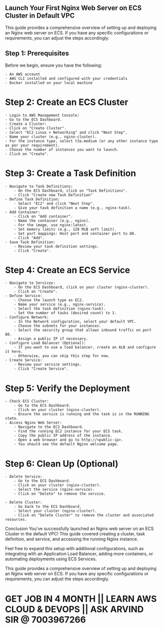 ## Launch Your First Nginx Web Server on ECS Cluster in Default VPC
This guide provides a comprehensive overview of setting up and deploying an Nginx web server on ECS. If you have any specific configurations or requirements, you can adjust the steps accordingly.

## Step 1: Prerequisites
Before we begin, ensure you have the following:

    - An AWS account
    - AWS CLI installed and configured with your credentials
    - Docker installed on your local machine

# Step 2: Create an ECS Cluster
    - Login to AWS Management Console:
    - Go to the ECS Dashboard.
    - Create a Cluster:
    - Click on "Create Cluster".
    - Select "EC2 Linux + Networking" and click "Next Step".
    - Name your cluster (e.g., nginx-cluster).
    - For the instance type, select t3a.medium (or any other instance type as per your requirement).
    - Choose the number of instances you want to launch.
    - Click on "Create".

# Step 3: Create a Task Definition
    - Navigate to Task Definitions:
        - On the ECS Dashboard, click on "Task Definitions".
        - Click "Create new Task Definition"
    - Define Task Definition:
        - Select "EC2" and click "Next Step".
        - Give your task definition a name (e.g., nginx-task).
    - Add Container:
        - Click on "Add container".
        - Name the container (e.g., nginx).
        - For the image, use nginx:latest.
        - Set memory limits (e.g., 128 MiB soft limit).
        - Set port mappings: Host port and container port to 80.
        - Click "Add".
    - Save Task Definition:
        - Review your task definition settings.
        - Click "Create".

# Step 4: Create an ECS Service
    - Navigate to Services:
        - On the ECS Dashboard, click on your cluster (nginx-cluster).
        - Click on "Create".
    - Define Service:
        - Choose the launch type as EC2.
        - Name your service (e.g., nginx-service).
        - Select the task definition (nginx-task).
        - Set the number of tasks (desired count) to 1.
    - Configure Network:
        - In the Network configuration, select your default VPC.
        - Choose the subnets for your instances.
        - Select the security group that allows inbound traffic on port 80.
        - Assign a public IP if necessary.
    - Configure Load Balancer (Optional):
        - If you want to use a load balancer, create an ALB and configure it here.
        - Otherwise, you can skip this step for now.
    - Create Service:
        - Review your service settings.
        - Click "Create Service".

# Step 5: Verify the Deployment
    - Check ECS Cluster:
        - Go to the ECS Dashboard.
        - Click on your cluster (nginx-cluster).
        - Ensure the service is running and the task is in the RUNNING state.
    - Access Nginx Web Server:
        - Navigate to the EC2 Dashboard.
        - Find the running EC2 instance for your ECS task.
        - Copy the public IP address of the instance.
        - Open a web browser and go to http://<public-ip>.
        - You should see the default Nginx welcome page.
# Step 6: Clean Up (Optional)
    - Delete Service:
        - Go to the ECS Dashboard.
        - Click on your cluster (nginx-cluster).
        - Select the service (nginx-service).
        - Click on "Delete" to remove the service.

    - Delete Cluster:
        - Go back to the ECS Dashboard.
        - Select your cluster (nginx-cluster).
        - Click on "Delete Cluster" to remove the cluster and associated resources.

Conclusion
You've successfully launched an Nginx web server on an ECS Cluster in the default VPC! This guide covered creating a cluster, task definition, and service, and accessing the running Nginx instance.

Feel free to expand this setup with additional configurations, such as integrating with an Application Load Balancer, adding more containers, or automating deployments using ECS Services.

This guide provides a comprehensive overview of setting up and deploying an Nginx web server on ECS. If you have any specific configurations or requirements, you can adjust the steps accordingly.

# GET JOB IN 4 MONTH || LEARN AWS CLOUD & DEVOPS || ASK ARVIND SIR @ 7003967266